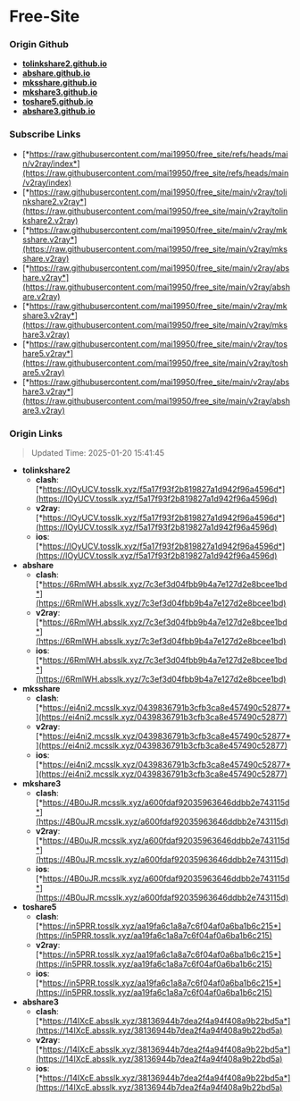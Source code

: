# Free-Site

### Origin Github

- [**tolinkshare2.github.io**](https://github.com/tolinkshare2/tolinkshare2.github.io)
- [**abshare.github.io**](https://github.com/abshare/abshare.github.io)
- [**mksshare.github.io**](https://github.com/mksshare/mksshare.github.io)
- [**mkshare3.github.io**](https://github.com/mkshare3/mkshare3.github.io)
- [**toshare5.github.io**](https://github.com/toshare5/toshare5.github.io)
- [**abshare3.github.io**](https://github.com/abshare3/abshare3.github.io)

### Subscribe Links

- [*https://raw.githubusercontent.com/mai19950/free_site/refs/heads/main/v2ray/index*](https://raw.githubusercontent.com/mai19950/free_site/refs/heads/main/v2ray/index)
- [*https://raw.githubusercontent.com/mai19950/free_site/main/v2ray/tolinkshare2.v2ray*](https://raw.githubusercontent.com/mai19950/free_site/main/v2ray/tolinkshare2.v2ray)
- [*https://raw.githubusercontent.com/mai19950/free_site/main/v2ray/mksshare.v2ray*](https://raw.githubusercontent.com/mai19950/free_site/main/v2ray/mksshare.v2ray)
- [*https://raw.githubusercontent.com/mai19950/free_site/main/v2ray/abshare.v2ray*](https://raw.githubusercontent.com/mai19950/free_site/main/v2ray/abshare.v2ray)
- [*https://raw.githubusercontent.com/mai19950/free_site/main/v2ray/mkshare3.v2ray*](https://raw.githubusercontent.com/mai19950/free_site/main/v2ray/mkshare3.v2ray)
- [*https://raw.githubusercontent.com/mai19950/free_site/main/v2ray/toshare5.v2ray*](https://raw.githubusercontent.com/mai19950/free_site/main/v2ray/toshare5.v2ray)
- [*https://raw.githubusercontent.com/mai19950/free_site/main/v2ray/abshare3.v2ray*](https://raw.githubusercontent.com/mai19950/free_site/main/v2ray/abshare3.v2ray)

### Origin Links

> Updated Time: 2025-01-20 15:41:45

- **tolinkshare2**
  - **clash**: [*https://IOyUCV.tosslk.xyz/f5a17f93f2b819827a1d942f96a4596d*](https://IOyUCV.tosslk.xyz/f5a17f93f2b819827a1d942f96a4596d)
  - **v2ray**: [*https://IOyUCV.tosslk.xyz/f5a17f93f2b819827a1d942f96a4596d*](https://IOyUCV.tosslk.xyz/f5a17f93f2b819827a1d942f96a4596d)
  - **ios**: [*https://IOyUCV.tosslk.xyz/f5a17f93f2b819827a1d942f96a4596d*](https://IOyUCV.tosslk.xyz/f5a17f93f2b819827a1d942f96a4596d)
- **abshare**
  - **clash**: [*https://6RmlWH.absslk.xyz/7c3ef3d04fbb9b4a7e127d2e8bcee1bd*](https://6RmlWH.absslk.xyz/7c3ef3d04fbb9b4a7e127d2e8bcee1bd)
  - **v2ray**: [*https://6RmlWH.absslk.xyz/7c3ef3d04fbb9b4a7e127d2e8bcee1bd*](https://6RmlWH.absslk.xyz/7c3ef3d04fbb9b4a7e127d2e8bcee1bd)
  - **ios**: [*https://6RmlWH.absslk.xyz/7c3ef3d04fbb9b4a7e127d2e8bcee1bd*](https://6RmlWH.absslk.xyz/7c3ef3d04fbb9b4a7e127d2e8bcee1bd)
- **mksshare**
  - **clash**: [*https://ei4ni2.mcsslk.xyz/0439836791b3cfb3ca8e457490c52877*](https://ei4ni2.mcsslk.xyz/0439836791b3cfb3ca8e457490c52877)
  - **v2ray**: [*https://ei4ni2.mcsslk.xyz/0439836791b3cfb3ca8e457490c52877*](https://ei4ni2.mcsslk.xyz/0439836791b3cfb3ca8e457490c52877)
  - **ios**: [*https://ei4ni2.mcsslk.xyz/0439836791b3cfb3ca8e457490c52877*](https://ei4ni2.mcsslk.xyz/0439836791b3cfb3ca8e457490c52877)
- **mkshare3**
  - **clash**: [*https://4B0uJR.mcsslk.xyz/a600fdaf92035963646ddbb2e743115d*](https://4B0uJR.mcsslk.xyz/a600fdaf92035963646ddbb2e743115d)
  - **v2ray**: [*https://4B0uJR.mcsslk.xyz/a600fdaf92035963646ddbb2e743115d*](https://4B0uJR.mcsslk.xyz/a600fdaf92035963646ddbb2e743115d)
  - **ios**: [*https://4B0uJR.mcsslk.xyz/a600fdaf92035963646ddbb2e743115d*](https://4B0uJR.mcsslk.xyz/a600fdaf92035963646ddbb2e743115d)
- **toshare5**
  - **clash**: [*https://in5PRR.tosslk.xyz/aa19fa6c1a8a7c6f04af0a6ba1b6c215*](https://in5PRR.tosslk.xyz/aa19fa6c1a8a7c6f04af0a6ba1b6c215)
  - **v2ray**: [*https://in5PRR.tosslk.xyz/aa19fa6c1a8a7c6f04af0a6ba1b6c215*](https://in5PRR.tosslk.xyz/aa19fa6c1a8a7c6f04af0a6ba1b6c215)
  - **ios**: [*https://in5PRR.tosslk.xyz/aa19fa6c1a8a7c6f04af0a6ba1b6c215*](https://in5PRR.tosslk.xyz/aa19fa6c1a8a7c6f04af0a6ba1b6c215)
- **abshare3**
  - **clash**: [*https://14IXcE.absslk.xyz/38136944b7dea2f4a94f408a9b22bd5a*](https://14IXcE.absslk.xyz/38136944b7dea2f4a94f408a9b22bd5a)
  - **v2ray**: [*https://14IXcE.absslk.xyz/38136944b7dea2f4a94f408a9b22bd5a*](https://14IXcE.absslk.xyz/38136944b7dea2f4a94f408a9b22bd5a)
  - **ios**: [*https://14IXcE.absslk.xyz/38136944b7dea2f4a94f408a9b22bd5a*](https://14IXcE.absslk.xyz/38136944b7dea2f4a94f408a9b22bd5a)

